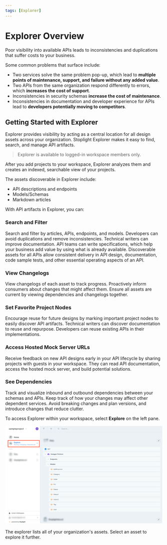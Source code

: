 ```yaml
---
tags: [Explorer]
---
```


# Explorer Overview

Poor visibility into available APIs leads to inconsistencies and duplications that suffer costs to your business.

Some common problems that surface include:
* Two services solve the same problem pop-up, which lead to **multiple points of maintenance, support, and failure without any added value**.
* Two APIs from the same organization respond differently to errors, which **increases the cost of support**.
* Inconsistencies in security schemas **increase the cost of maintenance**.
* Inconsistencies in documentation and developer experience for APIs lead to **developers potentially moving to competitors**.

## Getting Started with Explorer

Explorer provides visibility by acting as a central location for all design assets across your organization. Stoplight Explorer makes it easy to find, search, and manage API artifacts.
<!-- theme: info -->

>
> Explorer is available to logged-in workspace members only.
 
After you add projects to your workspace, Explorer analyzes them and creates an indexed, searchable view of your projects.

The assets discoverable in Explorer include:
* API descriptions and endpoints
* Models/Schemas
* Markdown articles

With API artifacts in Explorer, you can: 

### Search and Filter

Search and filter by articles, APIs, endpoints, and models. Developers can avoid duplications and remove inconsistencies. Technical writers can improve documentation. API teams can write specifications, which help your business add value by using what is already available. Discoverable assets for all APIs allow consistent delivery in API design, documentation, code sample tests, and other essential operating aspects of an API.

### View Changelogs

View changelogs of each asset to track progress. Proactively inform consumers about changes that might affect them. Ensure all assets are current by viewing dependencies and changelogs together.

### Set Favorite Project Nodes

Encourage reuse for future designs by marking important project nodes to easily discover API artifacts. Technical writers can discover documentation to reuse and repurpose. Developers can reuse existing APIs in their implementations. 

### Access Hosted Mock Server URLs

Receive feedback on new API designs early in your API lifecycle by sharing projects with guests in your workspace. They can read API documentation, access the hosted mock server, and build potential solutions. 

### See Dependencies

Track and visualize inbound and outbound dependencies between your schemas and APIs. Keep track of how your changes may affect other dependent services. Avoid breaking changes and plan versions, and introduce changes that reduce clutter.


To access Explorer within your workspace, select **Explore** on the left pane.

![use_explore_navigation.png](../assets/images/use_explore_navigation.png)

The explorer lists all of your organization's assets. Select an asset to explore it further.
















